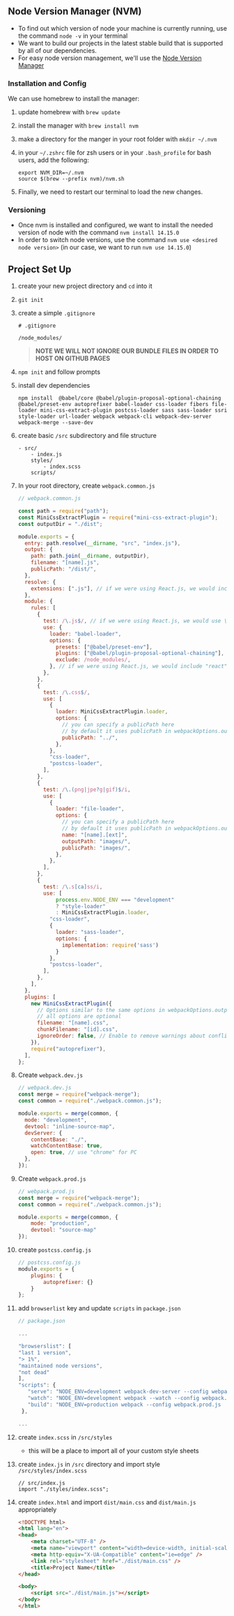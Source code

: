 ## Node Version Manager (NVM)
- To find out which version of node your machine is currently running, use the command `node -v` in your terminal
- We want to build our projects in the latest stable build that is supported by all of our dependencies.
- For easy node version management, we'll use the [Node Version Manager](https://github.com/nvm-sh/nvm)
  
### Installation and Config
We can use homebrew to install the manager:
1. update homebrew with `brew update`
2. install the manager with `brew install nvm`
3. make a directory for the manger in your root folder with `mkdir ~/.nvm`
4. in your `~/.zshrc` file for zsh users or in your `.bash_profile` for bash users, add the following:

   ```
   export NVM_DIR=~/.nvm
   source $(brew --prefix nvm)/nvm.sh
   ```
5. Finally, we need to restart our terminal to load the new changes.

### Versioning
- Once nvm is installed and configured, we want to install the needed version of node with the command `nvm install 14.15.0`
- In order to switch node versions, use the command `nvm use <desired node version>` (in our case, we want to run `nvm use 14.15.0`)

## Project Set Up

1. create your new project directory and `cd` into it 
2. `git init`
3.  create a simple `.gitignore`
    ```
    # .gitignore

    /node_modules/
    ```
    > **NOTE WE WILL NOT IGNORE OUR BUNDLE FILES IN ORDER TO HOST ON GITHUB PAGES**
4.  `npm init` and follow prompts
5.  install dev dependencies
    ```
    npm install  @babel/core @babel/plugin-proposal-optional-chaining @babel/preset-env autoprefixer babel-loader css-loader fibers file-loader mini-css-extract-plugin postcss-loader sass sass-loader ssri style-loader url-loader webpack webpack-cli webpack-dev-server webpack-merge --save-dev
    ```
6.  create basic `/src` subdirectory and file structure
    ```
    - src/
        - index.js
        styles/
            - index.scss
        scripts/
    ```
7.  In your root directory, create `webpack.common.js`

    ```JavaScript
    // webpack.common.js

    const path = require("path");
    const MiniCssExtractPlugin = require("mini-css-extract-plugin");
    const outputDir = "./dist";

    module.exports = {
      entry: path.resolve(__dirname, "src", "index.js"), 
      output: {
        path: path.join(__dirname, outputDir),
        filename: "[name].js",
        publicPath: "/dist/",
      },
      resolve: {
        extensions: [".js"], // if we were using React.js, we would include ".jsx"
      },
      module: {
        rules: [
          {
            test: /\.js$/, // if we were using React.js, we would use \.jsx?$/
            use: {
              loader: "babel-loader",
              options: {
                presets: ["@babel/preset-env"],
                plugins: ["@babel/plugin-proposal-optional-chaining"],
                exclude: /node_modules/,
              }, // if we were using React.js, we would include "react"
            },
          },
          {
            test: /\.css$/,
            use: [
              {
                loader: MiniCssExtractPlugin.loader,
                options: {
                  // you can specify a publicPath here
                  // by default it uses publicPath in webpackOptions.output
                  publicPath: "../",
                },
              },
              "css-loader",
              "postcss-loader",
            ],
          },
          {
            test: /\.(png|jpe?g|gif)$/i,
            use: [
              {
                loader: "file-loader",
                options: {
                  // you can specify a publicPath here
                  // by default it uses publicPath in webpackOptions.output
                  name: "[name].[ext]",
                  outputPath: "images/",
                  publicPath: "images/",
                },
              },
            ],
          },
          {
            test: /\.s[ca]ss/i,
            use: [
                process.env.NODE_ENV === "development"
                ? "style-loader"
                : MiniCssExtractPlugin.loader,
              "css-loader",
              {
                loader: "sass-loader", 
                options: {
                  implementation: require('sass')
                }
              },
              "postcss-loader",
            ],
          },
        ],
      },
      plugins: [
        new MiniCssExtractPlugin({
          // Options similar to the same options in webpackOptions.output
          // all options are optional
          filename: "[name].css",
          chunkFilename: "[id].css",
          ignoreOrder: false, // Enable to remove warnings about conflicting order
        }),
        require("autoprefixer"),
      ],
    };

    ```

8.  Create `webpack.dev.js`

    ```JavaScript
    // webpack.dev.js
    const merge = require("webpack-merge");
    const common = require("./webpack.common.js");

    module.exports = merge(common, {
      mode: "development",
      devtool: "inline-source-map",
      devServer: {
        contentBase: "./",
        watchContentBase: true,
        open: true, // use "chrome" for PC
      },
    });
    ```

9.  Create `webpack.prod.js`

    ```JavaScript
    // webpack.prod.js
    const merge = require("webpack-merge");
    const common = require("./webpack.common.js");

    module.exports = merge(common, {
        mode: "production",
        devtool: "source-map"
    });
    ```

10. create `postcss.config.js`

    ```JavaScript
    // postcss.config.js
    module.exports = {
        plugins: {
            autoprefixer: {}
        }
    };
    ```

11. add `browserlist` key and update `scripts` in `package.json`

    ```JavaScript
    // package.json

    ...

    "browserslist": [
    "last 1 version",
    "> 1%",
    "maintained node versions",
    "not dead"
    ],
    "scripts": {
       "serve": "NODE_ENV=development webpack-dev-server --config webpack.dev.js ",
       "watch": "NODE_ENV=development webpack --watch --config webpack.dev.js ",
       "build": "NODE_ENV=production webpack --config webpack.prod.js  --optimize-minimize "
     },

    ...


    ```

12. create `index.scss` in `/src/styles`
    - this will be a place to import all of your custom style sheets
13. create `index.js` in `/src` directory and import style `/src/styles/index.scss`
    ```JS
    // src/index.js
    import "./styles/index.scss";
    ```
14. create `index.html` and import `dist/main.css` and `dist/main.js` appropriately

    ``` html
    <!DOCTYPE html>
    <html lang="en">
    <head>
        <meta charset="UTF-8" />
        <meta name="viewport" content="width=device-width, initial-scale=1.0" />
        <meta http-equiv="X-UA-Compatible" content="ie=edge" />
        <link rel="stylesheet" href="./dist/main.css" />
        <title>Project Name</title>
    </head>

    <body>
        <script src="./dist/main.js"></script>
    </body>
    </html>
    ```